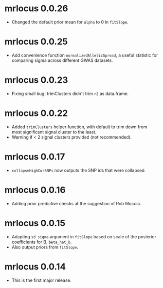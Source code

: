 # mrlocus 0.0.26

* Changed the default prior mean for `alpha` to 0 in `fitSlope`.

# mrlocus 0.0.25

* Add convenience function `normalizedAllelicSpread`, a useful
  statistic for comparing sigma across different GWAS datasets.

# mrlocus 0.0.23

* Fixing small bug: trimClusters didn't trim `r2` as data.frame.

# mrlocus 0.0.22

* Added `trimClusters` helper function, with default
  to trim down from most significant signal cluster to
  the least.
* Warning if < 2 signal clusters provided (not recommended).

# mrlocus 0.0.17

* `collapseHighCorSNPs` now outputs the SNP ids that were collapsed.

# mrlocus 0.0.16

* Adding prior predictive checks at the suggestion of Rob Moccia.

# mrlocus 0.0.15

* Adapting `sd_sigma` argument in `fitSlope` based on scale of the
  posterior coefficients for B, `beta_hat_b`.
* Also output priors from `fitSlope`.

# mrlocus 0.0.14

* This is the first major release.
